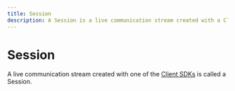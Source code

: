 ```yaml
---
title: Session
description: A Session is a live communication stream created with a Client SDK.
---
```


# Session

A live communication stream created with one of the [Client SDKs](/stitch/overview) is called a Session.
